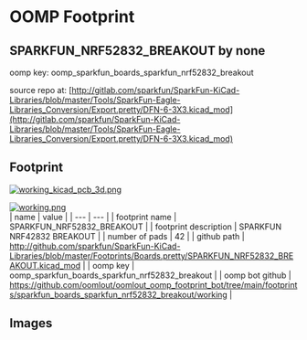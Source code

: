 # OOMP Footprint  
## SPARKFUN_NRF52832_BREAKOUT  by none  
  
oomp key: oomp_sparkfun_boards_sparkfun_nrf52832_breakout  
  
source repo at: [http://gitlab.com/sparkfun/SparkFun-KiCad-Libraries/blob/master/Tools/SparkFun-Eagle-Libraries_Conversion/Export.pretty/DFN-6-3X3.kicad_mod](http://gitlab.com/sparkfun/SparkFun-KiCad-Libraries/blob/master/Tools/SparkFun-Eagle-Libraries_Conversion/Export.pretty/DFN-6-3X3.kicad_mod)  
## Footprint  
  
[![working_kicad_pcb_3d.png](working_kicad_pcb_3d_600.png)](working_kicad_pcb_3d.png)  
  
[![working.png](working_600.png)](working.png)  
| name | value | 
| --- | --- | 
| footprint name | SPARKFUN_NRF52832_BREAKOUT | 
| footprint description | SPARKFUN NRF42832 BREAKOUT | 
| number of pads | 42 | 
| github path | http://github.com/sparkfun/SparkFun-KiCad-Libraries/blob/master/Footprints/Boards.pretty/SPARKFUN_NRF52832_BREAKOUT.kicad_mod | 
| oomp key | oomp_sparkfun_boards_sparkfun_nrf52832_breakout | 
| oomp bot github | https://github.com/oomlout/oomlout_oomp_footprint_bot/tree/main/footprints/sparkfun_boards_sparkfun_nrf52832_breakout/working | 
## Images  
